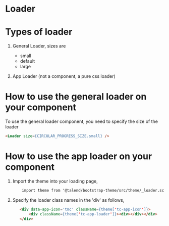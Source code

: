# **Loader**

# Types of loader 

1. General Loader, sizes are
    - small
    - default
    - large
    
2. App Loader (not a component, a pure css loader)

# How to use the general loader on your component

To use the general loader component, you need to specify the size of the loader

```html
<Loader size={CIRCULAR_PROGRESS_SIZE.small} />
```

# How to use the app loader on your component

1. Import the theme into your loading page,
   ```html
       import theme from '@talend/bootstrap-theme/src/theme/_loader.scss';
    ```
    
2. Specify the loader class names in the 'div' as follows,
    ```html
       <div data-app-icon='tmc' className={theme['tc-app-icon']}>
           <div className={theme['tc-app-loader']}><div></div></div>
       </div>
    ```
